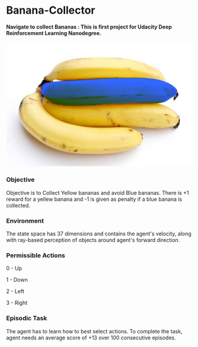 # Banana-Collector
<b>Navigate to collect Bananas : This is first project for Udacity Deep Reinforcement Learning Nanodegree.</b> 

![Bananas](BlueBanana.jpg)


### Objective
Objective is to Collect Yellow bananas and avoid Blue bananas. There is +1 reward for a yellew banana and -1 is given as penalty if a blue banana is collected.

### Environment
The state space has 37 dimensions and contains the agent's velocity, along with ray-based perception of objects around agent's forward direction. 

### Permissible Actions 
0 - Up   

1 - Down

2 - Left

3 - Right


### Episodic Task
The agent has to learn how to best select actions. To complete the task, agent needs an average score of +13 over 100 consecutive episodes.
